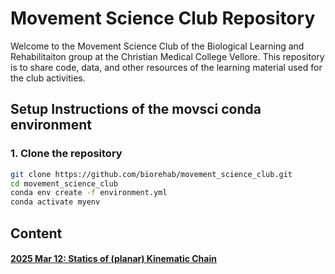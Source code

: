 # Movement Science Club Repository

Welcome to the Movement Science Club of the Biological Learning and Rehabilitaiton group at the Christian Medical College Vellore. This repository  is to share code, data, and other resources of the learning material used for the club activities. 

## Setup Instructions of the movsci conda environment

### 1. Clone the repository
```bash
git clone https://github.com/biorehab/movement_science_club.git
cd movement_science_club
conda env create -f environment.yml
conda activate myenv
```

## Content

#### [2025 Mar 12:  Statics of (planar) Kinematic Chain](statics_kinematic_chain/three-link-arm.html)